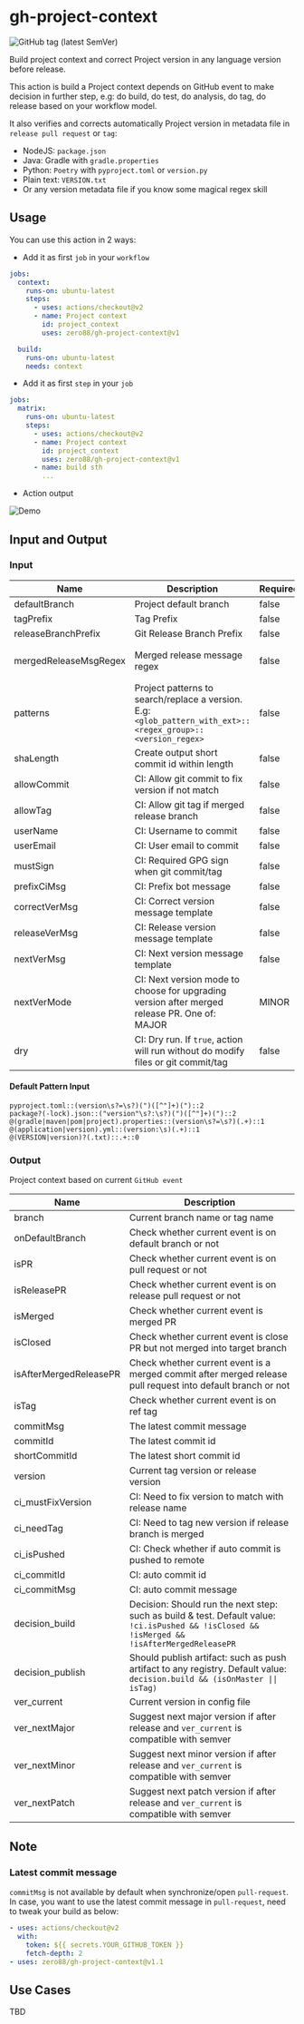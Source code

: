 # gh-project-context

![GitHub tag (latest SemVer)](https://img.shields.io/github/v/tag/zero88/gh-project-context?sort=semver&style=flat-square)

Build project context and correct Project version in any language version before release.

This action is build a Project context depends on GitHub event to make decision in further step, e.g: do build, do test,
do analysis, do tag, do release based on your workflow model.

It also verifies and corrects automatically Project version in metadata file in `release pull request` or `tag`:

- NodeJS: `package.json`
- Java: Gradle with `gradle.properties`
- Python: `Poetry` with `pyproject.toml` or `version.py`
- Plain text: `VERSION.txt`
- Or any version metadata file if you know some magical regex skill

## Usage

You can use this action in 2 ways:

- Add it as first `job` in your `workflow`

```yaml
jobs:
  context:
    runs-on: ubuntu-latest
    steps:
      - uses: actions/checkout@v2
      - name: Project context
        id: project_context
        uses: zero88/gh-project-context@v1

  build:
    runs-on: ubuntu-latest
    needs: context
```

- Add it as first `step` in your `job`

```yaml
jobs:
  matrix:
    runs-on: ubuntu-latest
    steps:
      - uses: actions/checkout@v2
      - name: Project context
        id: project_context
        uses: zero88/gh-project-context@v1
      - name: build sth
        ...
```

- Action output

![Demo](.github/demo.png "Demo")

## Input and Output

### Input

| Name                  | Description                                                                                                     | Required | Default value                                     |
| --------------------- | --------------------------------------------------------------------------------------------------------------- | -------- | ------------------------------------------------- |
| defaultBranch         | Project default branch                                                                                          | false    | `main`                                            |
| tagPrefix             | Tag Prefix                                                                                                      | false    | `v`                                               |
| releaseBranchPrefix   | Git Release Branch Prefix                                                                                       | false    | `release/`                                        |
| mergedReleaseMsgRegex | Merged release message regex                                                                                    | false    | `^Merge pull request #[0-9]+ from .+/release/.+$` |
| patterns              | Project patterns to search/replace a version.<br>E.g: `<glob_pattern_with_ext>::<regex_group>::<version_regex>` | false    | See [below](#default-pattern-input)               |
| shaLength             | Create output short commit id within length                                                                     | false    | `7`                                               |
| allowCommit           | CI: Allow git commit to fix version if not match                                                                | false    | `true`                                            |
| allowTag              | CI: Allow git tag if merged release branch                                                                      | false    | `true`                                            |
| userName              | CI: Username to commit                                                                                          | false    | `ci-bot`                                          |
| userEmail             | CI: User email to commit                                                                                        | false    | `actions@github.com`                              |
| mustSign              | CI: Required GPG sign when git commit/tag                                                                       | false    | `false`                                           |
| prefixCiMsg           | CI: Prefix bot message                                                                                          | false    | `<ci-auto-commit>`                                |
| correctVerMsg         | CI: Correct version message template                                                                            | false    | `Correct version`                                 |
| releaseVerMsg         | CI: Release version message template                                                                            | false    | `Release version`                                 |
| nextVerMsg            | CI: Next version message template                                                                               | false    | `Next version`                                    |
| nextVerMode           | CI: Next version mode to choose for upgrading version after merged release PR. One of: MAJOR|MINOR|PATCH|NONE   | false    | `NONE`                                            |
| dry                   | CI: Dry run. If `true`, action will run without do modify files or git commit/tag                               | false    | `false`                                           |

#### Default Pattern Input

```
pyproject.toml::(version\s?=\s?)(")([^"]+)(")::2
package?(-lock).json::("version"\s?:\s?)(")([^"]+)(")::2
@(gradle|maven|pom|project).properties::(version\s?=\s?)(.+)::1
@(application|version).yml::(version:\s)(.+)::1
@(VERSION|version)?(.txt)::.+::0
```

### Output

Project context based on current `GitHub event`

| Name                   | Description                                                                                                                                  |
| ---------------------- | -------------------------------------------------------------------------------------------------------------------------------------------- |
| branch                 | Current branch name or tag name                                                                                                              |
| onDefaultBranch        | Check whether current event is on default branch or not                                                                                      |
| isPR                   | Check whether current event is on pull request or not                                                                                        |
| isReleasePR            | Check whether current event is on release pull request or not                                                                                |
| isMerged               | Check whether current event is merged PR                                                                                                     |
| isClosed               | Check whether current event is close PR but not merged into target branch                                                                    |
| isAfterMergedReleasePR | Check whether current event is a merged commit after merged release pull request into default branch or not                                  |
| isTag                  | Check whether current event is on ref tag                                                                                                    |
| commitMsg              | The latest commit message                                                                                                                    |
| commitId               | The latest commit id                                                                                                                         |
| shortCommitId          | The latest short commit id                                                                                                                   |
| version                | Current tag version or release version                                                                                                       |
| ci_mustFixVersion      | CI: Need to fix version to match with release name                                                                                           |
| ci_needTag             | CI: Need to tag new version if release branch is merged                                                                                      |
| ci_isPushed            | CI: Check whether if auto commit is pushed to remote                                                                                         |
| ci_commitId            | CI: auto commit id                                                                                                                           |
| ci_commitMsg           | CI: auto commit message                                                                                                                      |
| decision_build         | Decision: Should run the next step: such as build & test. Default value: `!ci.isPushed && !isClosed && !isMerged && !isAfterMergedReleasePR` |
| decision_publish       | Should publish artifact: such as push artifact to any registry. Default value: `decision.build && (isOnMaster \|\| isTag)`                   |
| ver_current            | Current version in config file                                                                                                               |
| ver_nextMajor          | Suggest next major version if after release and `ver_current` is compatible with semver                                                      |
| ver_nextMinor          | Suggest next minor version if after release and `ver_current` is compatible with semver                                                      |
| ver_nextPatch          | Suggest next patch version if after release and `ver_current` is compatible with semver                                                      |

## Note

### Latest commit message

`commitMsg` is not available by default when synchronize/open `pull-request`. 
In case, you want to use the latest commit message in `pull-request`, need to tweak your build as below:

```yaml
- uses: actions/checkout@v2
  with:
    token: ${{ secrets.YOUR_GITHUB_TOKEN }}
    fetch-depth: 2
- uses: zero88/gh-project-context@v1.1
```


## Use Cases

TBD
